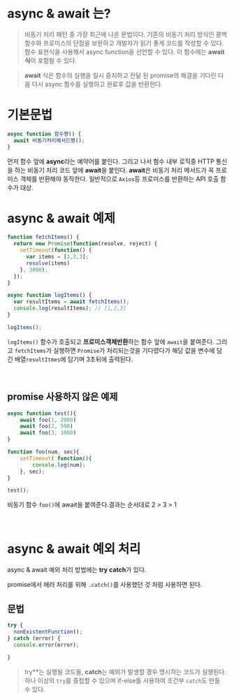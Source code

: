 # async & await 는?
> 비동기 처리 패턴 중 가장 최근에 나온 문법이다.
기존의 비동기 처리 방식인 콜백 함수와 프로미스의 단점을 보완하고 개발자가 읽기 좋게 코드를 작성할 수 있다. 함수 표현식을 사용해서 async function을 선언할 수 있다. 이 함수에는 **await식**이 포함될 수 있다. 

> **await** 식은 함수의 실행을 일시 중지하고 전달 된 promise의 해결을 기다린 다음 다시 async 함수를 실행하고 완료후 값을 반환한다.

# 기본문법



```jsx
async function 함수명() {
  await 비동기처리메서드명();
}
```

먼저 함수 앞에 **async**라는 예약어를 붙인다. 그리고 나서 함수 내부 로직중 HTTP 통신을 하는 비동기 처리 코드 앞에 **await**을 붙인다. 
**await**은 비동기 처리 메서드가 꼭 프로미스 객체를 반환해야 동작한다.
일반적으로 `Axios`등 프로미스를 반환하는 API 호출 함수가 대상. 

# async & await 예제

```jsx
function fetchItems() {
  return new Promise(function(resolve, reject) {
    setTimeout(function() {
      var items = [1,2,3];
      resolve(items)
    }, 3000);
  });
}

async function logItems() {
  var resultItems = await fetchItems();
  console.log(resultItems); // [1,2,3]
}

logItems();

```

``logItems()`` 함수가 호출되고 **프로미스객체반환**하는 함수 앞에 ``await``을 붙여준다. 
그리고 ``fetchItems``가 실행하면 ``Promise``가 처리되는것을 기다렸다가 해당 값을 변수에 담긴 배열``resultItmes``에 담기며 3초뒤에 출력된다.


<br>

## promise 사용하지 않은 예제
```jsx
async function test(){
    await foo(1, 2000)
    await foo(2, 500)
    await foo(3, 1000)
}

function foo(num, sec){
    setTimeout( function(){
        console.log(num);
    }, sec);
}

test();
```

비동기 함수 ``foo()``에 await을 붙여준다.결과는 순서대로 2 > 3 > 1


<br>

# async & await 예외 처리

async & await 예외 처리 방법에는 **try catch**가 있다.

promise에서 에러 처리를 위해 ``.catch()``를 사용했던 것 처럼 사용하면 된다.

## 문법

```jsx
try {
  nonExistentFunction();
} catch (error) {
  console.error(error);
 
}
```
> try**는 실행될 코드들, **catch**는 예외가 발생할 경우 명시하는 코드가 실행된다. 하나 이상의 ``try``를 중첩할 수 있으며 if-else를 사용하여 조건부 ``catch``도 만들 수 있다.
